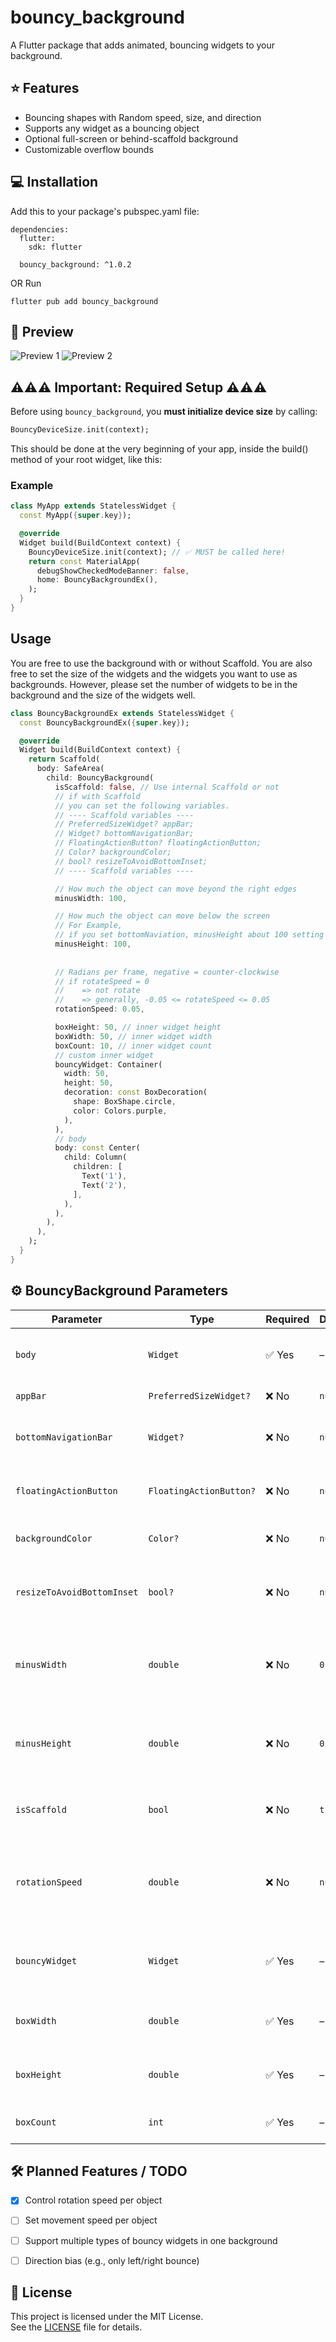 # bouncy_background
A Flutter package that adds animated, bouncing widgets to your background.

## ⭐️ Features
- Bouncing shapes with Random speed, size, and direction
- Supports any widget as a bouncing object
- Optional full-screen or behind-scaffold background
- Customizable overflow bounds

## 💻 Installation
Add this to your package's pubspec.yaml file:
```
dependencies:
  flutter:
    sdk: flutter

  bouncy_background: ^1.0.2
```
OR Run
```
flutter pub add bouncy_background
```

## 📸 Preview
![Preview 1](https://raw.githubusercontent.com/Dansot4891/bouncy_background/main/screenshots/example_view_1.gif)
![Preview 2](https://raw.githubusercontent.com/Dansot4891/bouncy_background/main/screenshots/example_view_2.gif)


## ⚠️⚠️⚠️ Important: Required Setup ⚠️⚠️⚠️
Before using `bouncy_background`, you **must initialize device size** by calling:

```dart
BouncyDeviceSize.init(context);
```
This should be done at the very beginning of your app,
inside the build() method of your root widget, like this:
### Example
```dart
class MyApp extends StatelessWidget {
  const MyApp({super.key});

  @override
  Widget build(BuildContext context) {
    BouncyDeviceSize.init(context); // ✅ MUST be called here!
    return const MaterialApp(
      debugShowCheckedModeBanner: false,
      home: BouncyBackgroundEx(),
    );
  }
}
```

## Usage
You are free to use the background with or without Scaffold.
You are also free to set the size of the widgets and the widgets you want to use as backgrounds.
However, please set the number of widgets to be in the background and the size of the widgets well.
```dart
class BouncyBackgroundEx extends StatelessWidget {
  const BouncyBackgroundEx({super.key});

  @override
  Widget build(BuildContext context) {
    return Scaffold(
      body: SafeArea(
        child: BouncyBackground(
          isScaffold: false, // Use internal Scaffold or not
          // if with Scaffold
          // you can set the following variables.
          // ---- Scaffold variables ----
          // PreferredSizeWidget? appBar;
          // Widget? bottomNavigationBar;
          // FloatingActionButton? floatingActionButton;
          // Color? backgroundColor;
          // bool? resizeToAvoidBottomInset;
          // ---- Scaffold variables ----

          // How much the object can move beyond the right edges
          minusWidth: 100, 

          // How much the object can move below the screen
          // For Example,
          // if you set bottomNaviation, minusHeight about 100 setting
          minusHeight: 100,
          
          
          // Radians per frame, negative = counter-clockwise
          // if rotateSpeed = 0
          //    => not rotate
          //    => generally, -0.05 <= rotateSpeed <= 0.05
          rotationSpeed: 0.05,

          boxHeight: 50, // inner widget height
          boxWidth: 50, // inner widget width
          boxCount: 10, // inner widget count
          // custom inner widget
          bouncyWidget: Container(
            width: 50,
            height: 50,
            decoration: const BoxDecoration(
              shape: BoxShape.circle,
              color: Colors.purple,
            ),
          ),
          // body
          body: const Center(
            child: Column(
              children: [   
                Text('1'),
                Text('2'),
              ],
            ),
          ),
        ),
      ),
    );
  }
}
```

## ⚙️ BouncyBackground Parameters
| Parameter               | Type                        | Required | Default      | Description                                                                 |
|-------------------------|-----------------------------|----------|--------------|-----------------------------------------------------------------------------|
| `body`                  | `Widget`                    | ✅ Yes    | –            | The main body widget of the screen                                          |
| `appBar`                | `PreferredSizeWidget?`      | ❌ No     | `null`       | Scaffold app bar                                                            |
| `bottomNavigationBar`   | `Widget?`                   | ❌ No     | `null`       | Scaffold bottom navigation bar                                              |
| `floatingActionButton`  | `FloatingActionButton?`     | ❌ No     | `null`       | Scaffold floating action button                                             |
| `backgroundColor`       | `Color?`                    | ❌ No     | `null`       | Background color of the Scaffold                                            |
| `resizeToAvoidBottomInset` | `bool?`                | ❌ No     | `null`       | Whether to resize when keyboard appears                                     |
| `minusWidth`            | `double`                    | ❌ No     | `0`          | Horizontal overflow range (how far widget can bounce off-screen)           |
| `minusHeight`           | `double`                    | ❌ No     | `0`          | Vertical overflow range (how far widget can bounce off-screen)             |
| `isScaffold`            | `bool`                      | ❌ No     | `true`       | Use Scaffold internally or not                                              |
| `rotationSpeed`         | `double`                    | ❌ No    | `null`        | Rotation speed per object (radians per frame, can be negative)            |
| `bouncyWidget`          | `Widget`                    | ✅ Yes    | –            | The widget that will be duplicated and animated                            |
| `boxWidth`              | `double`                    | ✅ Yes    | –            | Width of each bouncy widget                                                 |
| `boxHeight`             | `double`                    | ✅ Yes    | –            | Height of each bouncy widget                                                |
| `boxCount`              | `int`                       | ✅ Yes    | –            | Number of widgets to animate                                                |


## 🛠️ Planned Features / TODO
- [x] Control rotation speed per object
- [ ] Set movement speed per object
- [ ] Support multiple types of bouncy widgets in one background
- [ ] Direction bias (e.g., only left/right bounce)


## 📄 License
This project is licensed under the MIT License.  
See the [LICENSE](LICENSE) file for details.